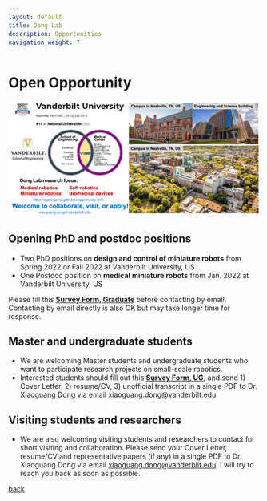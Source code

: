 ```yaml
---
layout: default
title: Dong Lab
description: Opportunities
navigation_weight: 7
---
```


# Open Opportunity
![openning](vanderbilt_ad.png) 


## Opening PhD and postdoc positions

* Two PhD positions on **design and control of miniature robots** from Spring 2022 or Fall 2022 at Vanderbilt University, US
* One Postdoc position on **medical miniature robots** from Jan. 2022 at Vanderbilt University, US

Please fill this [**Survey Form, Graduate**](https://docs.google.com/forms/d/e/1FAIpQLSfHxOarv0WCRFLQf2-qiZ47PMJ33DmV-W7FU_k-cy49gkAPXQ/viewform?usp=pp_url) before contacting by email. Contacting by email directly is also OK but may take longer time for response.

## Master and undergraduate students
* We are welcoming Master students and undergraduate students who want to participate research projects on small-scale robotics.
* Interested students should fill out this [**Survey Form, UG**](https://docs.google.com/forms/d/e/1FAIpQLSe2EBawLWodwvhSVkE6H3pPZ1ykWamfqRoaWUs9abMELxiLdA/viewform?usp=pp_url), and send 1) Cover Letter, 2) resume/CV, 3) unofficial transcript in a single PDF to Dr. Xiaoguang Dong via email xiaoguang.dong@vanderbilt.edu. 


## Visiting students and researchers
* We are also welcoming visiting students and researchers to contact for short visiting and collaboration.
Please send your Cover Letter, resume/CV and representative papers (if any) in a single PDF to Dr. Xiaoguang Dong via email xiaoguang.dong@vanderbilt.edu. I will try to reach you back as soon as possible.

[back](./)
